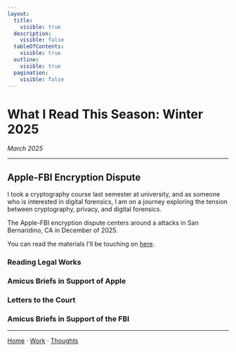```yaml
---
layout:
  title:
    visible: true
  description:
    visible: false
  tableOfContents:
    visible: true
  outline:
    visible: true
  pagination:
    visible: false
---
```


# What I Read This Season: Winter 2025

*March 2025*

***

## Apple-FBI Encryption Dispute

I took a cryptography course last semester at university, and as someone who is interested in digital forensics, I am on a journey exploring the tension between cryptography, privacy, and digital forensics.

The Apple-FBI encryption dispute centers around a attacks in San Bernaridino, CA in December of 2025.

You can read the materials I'll be touching on [here](https://epic.org/documents/apple-v-fbi-2/).

### Reading Legal Works

### Amicus Briefs in Support of Apple

### Letters to the Court

### Amicus Briefs in Support of the FBI

***

[Home](https://app.gitbook.com/o/0kO27okC5uVB9ALX3rho/s/036xtfEIzcEdGegONXWM/) ⋅ [Work](https://app.gitbook.com/o/0kO27okC5uVB9ALX3rho/s/WaFS755Q4sf02CxLcghQ/) ⋅ [Thoughts](https://app.gitbook.com/o/0kO27okC5uVB9ALX3rho/s/s4QQPMntQ25hmJToKSOu/)
